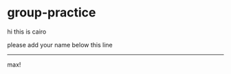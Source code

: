 # group-practice

hi this is cairo

please add your name below this line
____________________________________
max!